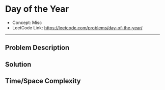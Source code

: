 # Day of the Year

- Concept: Misc
- LeetCode Link: https://leetcode.com/problems/day-of-the-year/

---

## Problem Description

## Solution

## Time/Space Complexity

